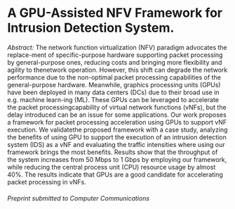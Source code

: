 # A GPU-Assisted NFV Framework for Intrusion Detection System.

*Abstract:* The network function virtualization (NFV) paradigm advocates the replace-ment of specific-purpose hardware supporting packet processing by general-purpose ones, reducing costs and bringing more flexibility and agility to thenetwork operation.  However, this shift can degrade the network performance due to the non-optimal packet processing capabilities of the general-purpose hardware.  Meanwhile, graphics processing units (GPUs) have been deployed in many data centers (DCs) due to their broad use in e.g.  machine learn-ing (ML).  These GPUs can be leveraged to accelerate the packet processingcapability of virtual network functions (vNFs), but the delay introduced can be an issue for some applications.  Our work proposes a framework for packet processing acceleration using GPUs to support vNF execution.  We validatethe proposed framework with a case study,  analyzing the benefits of using GPU to support the execution of an intrusion detection system (IDS) as a vNF and evaluating the traffic intensities where using our framework brings the most benefits.  Results show that the throughput of the system increases from 50 Mbps to 1 Gbps by employing our framework,  while reducing the central process unit (CPU) resource usage by almost 40%.  The results indicate that GPUs are a good candidate for accelerating packet processing in vNFs.

###### *Preprint submitted to Computer Communications*
